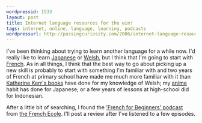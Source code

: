 ```yaml
---
wordpressid: 1533
layout: post
title: Internet language resources for the win!
tags: internet, online, language, learning, podcasts
wordpressurl: http://passingcuriosity.com/2006/internet-language-resources-for-the-win/
---
```


I've been thinking about trying to learn another language for a while now. I'd
really like to learn <a
href="http://en.wikipedia.org/wiki/Japanese_language">Japanese</a> or <a
href="http://en.wikipedia.org/wiki/Welsh_language">Welsh</a>, but I think that
I'm going to start with <a
href="http://en.wikipedia.org/wiki/French_language">French</a>. As in all
things, I think that the best way to go about picking up a new skill is
probably to start with something I'm familiar with and two years of French at
primary school have made me much more familiar with it than <a
href="http://deverry.com/">Katherine Kerr's books</a> have done for my
knowledge of Welsh; my <a href="http://en.wikipedia.org/wiki/Anime">anime</a>
habit has done for Japanese; or a few years of lessons at high-school did for
Indonesian.

After a little bit of searching, I found the <a href="http://frenchecole.libsyn.com/">'French for Beginners' podcast</a> from <a href="http://www.thefrenchecole.com/">the French Ecole</a>. I'll post a review after I've listened to a few episodes.
